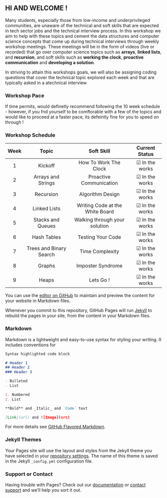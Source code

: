 ## HI AND WELCOME !

Many students, especially those from low-income and underprivileged communities, are unaware of the technical and soft skills that are expected in tech sector jobs and the technical interview process. In this workshop we aim to help with these topics and cement the data structures and computer science concepts that come up during technical interviews through weekly workshop meetings. These meetings will be in the form of videos (live or recorded) that go over computer science topics such as __arrays__, __linked lists__, and __recursion__, and soft skills such as __working the clock__, __proactive communication__ and __developing a solution__. 

In striving to attain this workshops goals, we will also be assigning coding questions that cover the technical topic explored each week and that are typically asked in a atechnical interview


### Workshop Pace 

If time permits, would definetly recommend following the 10 week schedule - however, if you fnd yourself to be comftorable with a few of the topics and would like to proceed at a faster pace, its defeintly fine for you to speed on through !

### Workshop Schedule

| Week |          Topic          |            Soft Skill           |            Current Status                   |
|:----:|:-----------------------:|:-------------------------------:|:-------------------------------------------:|
| 1    | Kickoff                 | How To Work The Clock           |  &#9745; In the works                       |
| 2    | Arrays and Strings      | Proactive Communication         |  &#9745; In the works                       |
| 3    | Recursion               | Algorithm Design                |  &#9745; In the works                       |
| 4    | Linked Lists            | Writing Code at the White Board |  &#9745; In the works                       |
| 5    | Stacks and Queues       | Walking through your solution   |  &#9745; In the works                       |
| 6    | Hash Tables             | Testing Your Code               |  &#9745; In the works                       |
| 7    | Trees and Binary Search | Time Complexity                 |  &#9745; In the works                       |
| 8    | Graphs                  | Imposter Syndrome               |  &#9745; In the works                       |
| 9    | Heaps                   | Lets Go !                       |  &#9745; In the works                       |

You can use the [editor on GitHub](https://github.com/msdeepdivecsworkshop/Microsoft-Deep-Dive-CS-Workshop/edit/master/index.md) to maintain and preview the content for your website in Markdown files.

Whenever you commit to this repository, GitHub Pages will run [Jekyll](https://jekyllrb.com/) to rebuild the pages in your site, from the content in your Markdown files.

### Markdown

Markdown is a lightweight and easy-to-use syntax for styling your writing. It includes conventions for

```markdown
Syntax highlighted code block

# Header 1
## Header 2
### Header 3

- Bulleted
- List

1. Numbered
2. List

**Bold** and _Italic_ and `Code` text

[Link](url) and ![Image](src)
```

For more details see [GitHub Flavored Markdown](https://guides.github.com/features/mastering-markdown/).

### Jekyll Themes

Your Pages site will use the layout and styles from the Jekyll theme you have selected in your [repository settings](https://github.com/msdeepdivecsworkshop/Microsoft-Deep-Dive-CS-Workshop/settings). The name of this theme is saved in the Jekyll `_config.yml` configuration file.

### Support or Contact

Having trouble with Pages? Check out our [documentation](https://help.github.com/categories/github-pages-basics/) or [contact support](https://github.com/contact) and we’ll help you sort it out.
